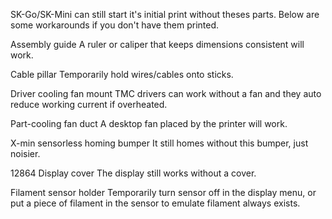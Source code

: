 SK-Go/SK-Mini can still start it's initial print without theses parts. Below are some workarounds if you don't have them printed.

Assembly guide
A ruler or caliper that keeps dimensions consistent will work.

Cable pillar
Temporarily hold wires/cables onto sticks.

Driver cooling fan mount
TMC drivers can work without a fan and they auto reduce working current if overheated.

Part-cooling fan duct
A desktop fan placed by the printer will work.

X-min sensorless homing bumper
It still homes without this bumper, just noisier.

12864 Display cover
The display still works without a cover.

Filament sensor holder
Temporarily turn sensor off in the display menu, or put a piece of filament in the sensor to emulate filament always exists.
